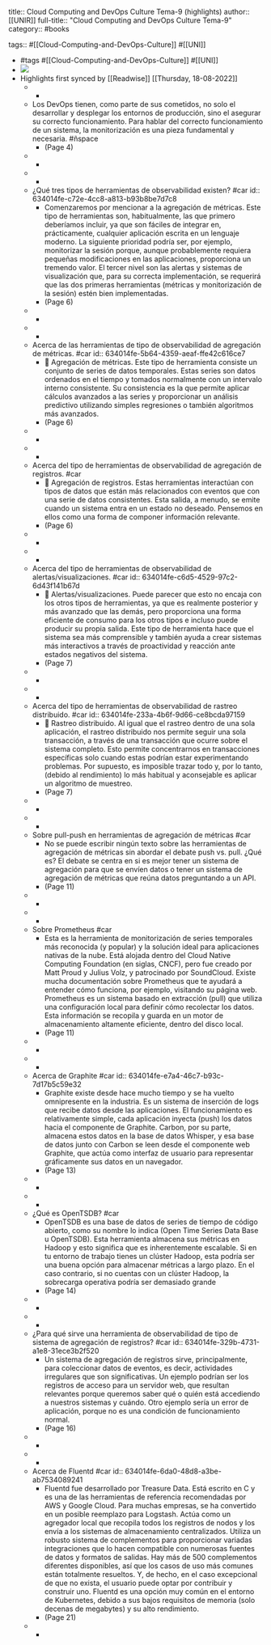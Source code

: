 title:: Cloud Computing and DevOps Culture Tema-9 (highlights)
author:: [[UNIR]]
full-title:: "Cloud Computing and DevOps Culture Tema-9"
category:: #books

tags:: #[[Cloud-Computing-and-DevOps-Culture]] #[[UNI]]

- #tags #[[Cloud-Computing-and-DevOps-Culture]] #[[UNI]]
- ![](https://readwise-assets.s3.amazonaws.com/media/uploaded_book_covers/profile_22942/2cda4bdf-bed7-4bda-93f7-413c6cc41494.jpg)
- Highlights first synced by [[Readwise]] [[Thursday, 18-08-2022]]
	- -
	- Los DevOps tienen, como parte de sus cometidos, no solo el desarrollar y desplegar los entornos de producción, sino el asegurar su correcto funcionamiento. Para hablar del  correcto  funcionamiento  de  un  sistema,  la  monitorización  es  una  pieza fundamental y necesaria. #ñspace
		- (Page 4)
	- -
	- -
	- ¿Qué tres tipos de herramientas de observabilidad existen? #car
	  id:: 634014fe-c72e-4cc8-a813-b93b8be7d7c8
		- Comenzaremos  por  mencionar  a la  agregación  de  métricas.  Este  tipo  de herramientas  son,  habitualmente,  las  que  primero  deberíamos  incluir,  ya  que  son fáciles  de  integrar  en,  prácticamente,  cualquier  aplicación  escrita  en  un  lenguaje moderno.  La  siguiente  prioridad  podría  ser,  por  ejemplo,  monitorizar  la  sesión porque,  aunque  probablemente  requiera  pequeñas  modificaciones  en las aplicaciones, proporciona un tremendo valor. El tercer nivel son las alertas y sistemas de  visualización  que,  para  su  correcta  implementación,  se  requerirá  que  las  dos primeras  herramientas  (métricas  y  monitorización  de la  sesión)  estén  bien implementadas.
		- (Page 6)
	- -
	- -
	- Acerca de las herramientas de tipo de observabilidad de agregación de métricas. #car
	  id:: 634014fe-5b64-4359-aeaf-ffe42c616ce7
		-   Agregación de métricas. Este tipo de herramienta consiste un conjunto de series de datos temporales. Estas series son datos ordenados en el tiempo y tomados normalmente  con  un  intervalo  interno  consistente.  Su  consistencia  es  la  que permite  aplicar  cálculos  avanzados  a  las  series  y  proporcionar  un  análisis predictivo utilizando simples regresiones o también algoritmos más avanzados.
		- (Page 6)
	- -
	- -
	- Acerca del tipo de herramientas de observabilidad de agregación de registros. #car
		-   Agregación de registros. Estas herramientas interactúan con tipos de datos que están más relacionados con eventos que con una serie de datos consistentes. Esta salida, a menudo, se emite cuando un sistema entra en un estado no deseado. Pensemos en ellos como una forma de componer información relevante.
		- (Page 6)
	- -
	- -
	- Acerca del tipo de herramientas de observabilidad de alertas/visualizaciones. #car
	  id:: 634014fe-c6d5-4529-97c2-6d43f141b67d
		-   Alertas/visualizaciones. Puede parecer que esto no encaja con los otros tipos de herramientas, ya que es realmente posterior y más avanzado que las demás, pero proporciona una forma eficiente de consumo para los otros tipos e incluso puede producir su propia salida. Este tipo de herramienta hace que el sistema sea más comprensible  y  también  ayuda  a  crear  sistemas  más  interactivos  a  través  de proactividad y reacción ante estados negativos del sistema.
		- (Page 7)
	- -
	- -
	- Acerca del tipo de herramientas de observabilidad de rastreo distribuido. #car
	  id:: 634014fe-233a-4b6f-9d66-ce8bcda97159
		-   Rastreo  distribuido.  Al  igual  que  el  rastreo  dentro  de  una  sola  aplicación,  el rastreo  distribuido  nos  permite  seguir  una  sola  transacción,  a  través  de  una transacción que ocurre sobre el sistema completo.  Esto permite concentrarnos en  transacciones  específicas  solo  cuando  estas  podrían  estar  experimentando problemas.  Por  supuesto,  es  imposible  trazar  todo  y,  por  lo  tanto,  (debido  al rendimiento) lo más habitual y aconsejable es aplicar un algoritmo de muestreo.
		- (Page 7)
	- -
	- -
	- Sobre pull-push en herramientas de agregación de métricas #car
		- No se puede escribir ningún texto sobre las herramientas de agregación de métricas sin abordar el debate push vs. pull. ¿Qué es? El debate se centra en si es mejor tener un sistema de agregación para que se envíen datos o tener un sistema de agregación de métricas que reúna datos preguntando a un API.
		- (Page 11)
	- -
	- -
	- Sobre Prometheus #car
		- Esta es la herramienta de monitorización de series temporales más reconocida (y popular) y la solución ideal para aplicaciones nativas de la nube. Está alojada dentro del Cloud Native Computing Foundation (en siglas, CNCF), pero fue creado por Matt Proud  y  Julius  Volz,  y  patrocinado  por  SoundCloud.  Existe  mucha  documentación sobre Prometheus que te ayudará a entender cómo funciona, por ejemplo, visitando su página web. Prometheus es un sistema basado en extracción (pull) que utiliza una configuración local para definir cómo recolectar los datos. Esta información se recopila y guarda en un motor de almacenamiento altamente eficiente, dentro del disco local.
		- (Page 11)
	- -
	- -
	- Acerca de Graphite #car
	  id:: 634014fe-e7a4-46c7-b93c-7d17b5c59e32
		- Graphite  existe  desde  hace  mucho  tiempo  y  se  ha  vuelto  omnipresente  en  la industria. Es un sistema de inserción de logs que recibe datos desde las aplicaciones. El funcionamiento es relativamente simple, cada aplicación inyecta (push) los datos hacia el componente de Graphite. Carbon, por su parte, almacena estos datos en la base  de  datos  Whisper,  y  esa  base  de  datos  junto  con  Carbon  se  leen  desde  el componente  web  Graphite,  que  actúa  como  interfaz  de  usuario  para  representar gráficamente  sus  datos en  un navegador.
		- (Page 13)
	- -
	- -
	- ¿Qué es OpenTSDB? #car
		- OpenTSDB  es una  base de  datos de  series de tiempo  de  código  abierto,  como  su nombre  lo  indica  (Open  Time  Series  Data  Base  u  OpenTSDB).  Esta  herramienta almacena sus métricas en Hadoop y esto significa que es inherentemente escalable. Si  en  tu  entorno  de  trabajo  tienes  un  clúster  Hadoop,  esta  podría  ser  una  buena opción para almacenar métricas a largo plazo. En el caso contrario, si no cuentas con un  clúster  Hadoop,  la  sobrecarga  operativa  podría  ser  demasiado  grande
		- (Page 14)
	- -
	- -
	- ¿Para qué sirve una herramienta de observabilidad de tipo de sistema de agregación de registros? #car
	  id:: 634014fe-329b-4731-a1e8-31ece3b2f520
		- Un sistema de agregación de registros sirve, principalmente, para coleccionar datos de  eventos,  es  decir,  actividades  irregulares  que  son  significativas.  Un  ejemplo podrían  ser  los  registros  de  acceso  para  un  servidor  web,  que  resultan  relevantes porque queremos saber qué o quién está accediendo a nuestros sistemas y cuándo. Otro  ejemplo  sería  un  error  de  aplicación,  porque  no  es  una  condición  de funcionamiento normal.
		- (Page 16)
	- -
	- -
	- Acerca de Fluentd #car
	  id:: 634014fe-6da0-48d8-a3be-ab7534089241
		- Fluentd  fue  desarrollado  por  Treasure  Data.  Está  escrito  en  C  y  es  una  de  las herramientas  de  referencia  recomendadas  por  AWS  y  Google  Cloud.  Para  muchas empresas, se ha convertido en un posible reemplazo para Logstash. Actúa como un agregador local que recopila todos los registros de nodos y los envía a los sistemas de almacenamiento centralizados. Utiliza un robusto sistema de complementos para proporcionar variadas integraciones que lo hacen compatible con numerosas fuentes de  datos  y  formatos  de  salidas.  Hay  más  de  500  complementos  diferentes disponibles, así que los casos de uso más comunes están totalmente resueltos. Y, de hecho, en el caso excepcional de que no exista, el usuario puede optar por contribuir y construir uno. Fluentd es una opción muy común en el entorno de Kubernetes, debido a sus bajos requisitos  de  memoria  (solo  decenas  de  megabytes)  y  su  alto  rendimiento.
		- (Page 21)
	- -